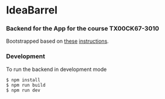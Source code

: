 # IdeaBarrel
### Backend for the App for the course TX00CK67-3010
Bootstrapped based on [these](https://medium.com/swlh/build-a-rest-api-with-express-js-and-typescript-dc2c8da89c52) [instructions](https://medium.com/@sudarshanadayananda/how-to-live-reload-typescript-node-server-bc40171fdb7).

### Development
To run the backend in development mode
```
$ npm install
$ npm run build
$ npm run dev
```


